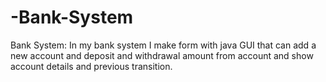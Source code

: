 # -Bank-System
 Bank System: In my bank system I make form with java GUI that can add a new account and deposit and withdrawal amount from account and show account details and previous transition.

